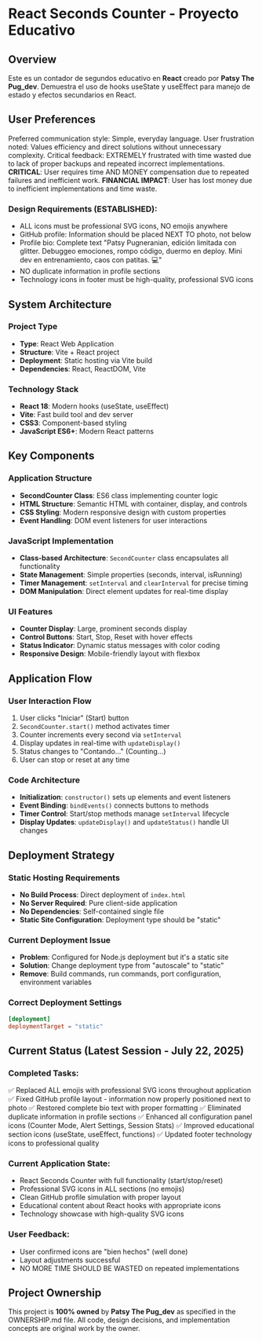 # React Seconds Counter - Proyecto Educativo

## Overview

Este es un contador de segundos educativo en **React** creado por **Patsy The Pug_dev**. Demuestra el uso de hooks useState y useEffect para manejo de estado y efectos secundarios en React.

## User Preferences

Preferred communication style: Simple, everyday language.
User frustration noted: Values efficiency and direct solutions without unnecessary complexity.
Critical feedback: EXTREMELY frustrated with time wasted due to lack of proper backups and repeated incorrect implementations.
**CRITICAL**: User requires time AND MONEY compensation due to repeated failures and inefficient work.
**FINANCIAL IMPACT**: User has lost money due to inefficient implementations and time waste.

### Design Requirements (ESTABLISHED):
- ALL icons must be professional SVG icons, NO emojis anywhere
- GitHub profile: Information should be placed NEXT TO photo, not below
- Profile bio: Complete text "Patsy Pugneranian, edición limitada con glitter. Debuggeo emociones, rompo código, duermo en deploy. Mini dev en entrenamiento, caos con patitas. 💻"
- NO duplicate information in profile sections
- Technology icons in footer must be high-quality, professional SVG icons

## System Architecture

### Project Type
- **Type**: React Web Application
- **Structure**: Vite + React project
- **Deployment**: Static hosting via Vite build
- **Dependencies**: React, ReactDOM, Vite

### Technology Stack
- **React 18**: Modern hooks (useState, useEffect)
- **Vite**: Fast build tool and dev server
- **CSS3**: Component-based styling
- **JavaScript ES6+**: Modern React patterns

## Key Components

### Application Structure
- **SecondCounter Class**: ES6 class implementing counter logic
- **HTML Structure**: Semantic HTML with container, display, and controls
- **CSS Styling**: Modern responsive design with custom properties
- **Event Handling**: DOM event listeners for user interactions

### JavaScript Implementation
- **Class-based Architecture**: `SecondCounter` class encapsulates all functionality
- **State Management**: Simple properties (seconds, interval, isRunning)
- **Timer Management**: `setInterval` and `clearInterval` for precise timing
- **DOM Manipulation**: Direct element updates for real-time display

### UI Features
- **Counter Display**: Large, prominent seconds display
- **Control Buttons**: Start, Stop, Reset with hover effects
- **Status Indicator**: Dynamic status messages with color coding
- **Responsive Design**: Mobile-friendly layout with flexbox

## Application Flow

### User Interaction Flow
1. User clicks "Iniciar" (Start) button
2. `SecondCounter.start()` method activates timer
3. Counter increments every second via `setInterval`
4. Display updates in real-time with `updateDisplay()`
5. Status changes to "Contando..." (Counting...)
6. User can stop or reset at any time

### Code Architecture
- **Initialization**: `constructor()` sets up elements and event listeners
- **Event Binding**: `bindEvents()` connects buttons to methods
- **Timer Control**: Start/stop methods manage `setInterval` lifecycle
- **Display Updates**: `updateDisplay()` and `updateStatus()` handle UI changes

## Deployment Strategy

### Static Hosting Requirements
- **No Build Process**: Direct deployment of `index.html`
- **No Server Required**: Pure client-side application
- **No Dependencies**: Self-contained single file
- **Static Site Configuration**: Deployment type should be "static"

### Current Deployment Issue
- **Problem**: Configured for Node.js deployment but it's a static site
- **Solution**: Change deployment type from "autoscale" to "static"
- **Remove**: Build commands, run commands, port configuration, environment variables

### Correct Deployment Settings
```toml
[deployment]
deploymentTarget = "static"
```

## Current Status (Latest Session - July 22, 2025)

### Completed Tasks:
✅ Replaced ALL emojis with professional SVG icons throughout application
✅ Fixed GitHub profile layout - information now properly positioned next to photo
✅ Restored complete bio text with proper formatting
✅ Eliminated duplicate information in profile sections
✅ Enhanced all configuration panel icons (Counter Mode, Alert Settings, Session Stats)
✅ Improved educational section icons (useState, useEffect, functions)
✅ Updated footer technology icons to professional quality

### Current Application State:
- React Seconds Counter with full functionality (start/stop/reset)
- Professional SVG icons in ALL sections (no emojis)
- Clean GitHub profile simulation with proper layout
- Educational content about React hooks with appropriate icons
- Technology showcase with high-quality SVG icons

### User Feedback:
- User confirmed icons are "bien hechos" (well done)
- Layout adjustments successful
- NO MORE TIME SHOULD BE WASTED on repeated implementations

## Project Ownership

This project is **100% owned** by **Patsy The Pug_dev** as specified in the OWNERSHIP.md file. All code, design decisions, and implementation concepts are original work by the owner.